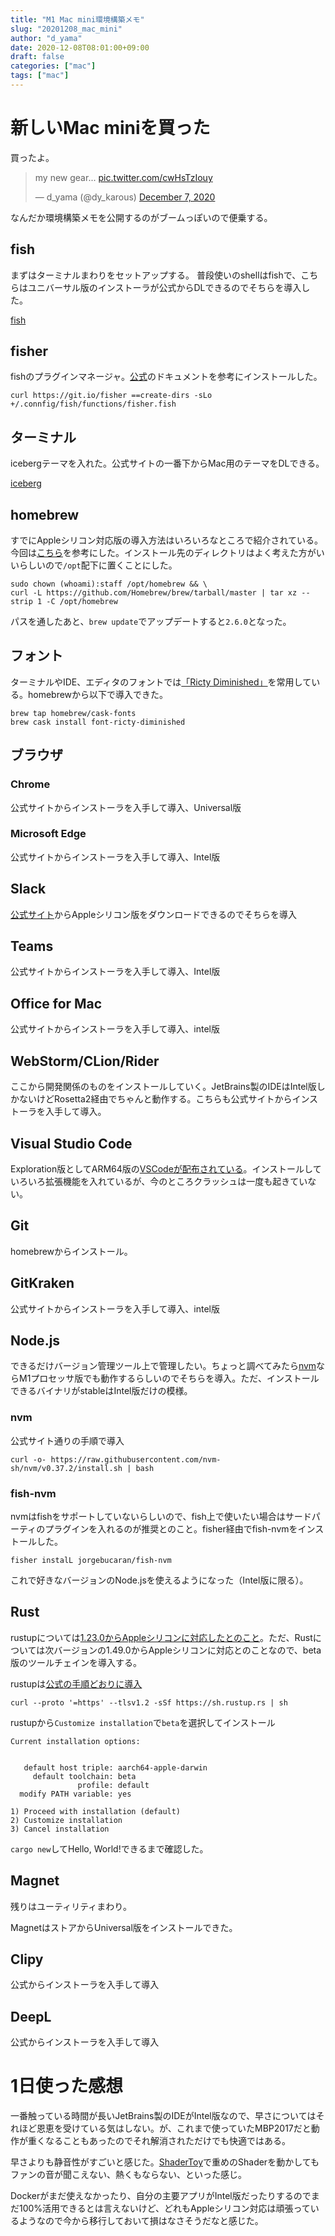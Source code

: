 ```yaml
---
title: "M1 Mac mini環境構築メモ"
slug: "20201208_mac_mini"
author: "d_yama"
date: 2020-12-08T08:01:00+09:00
draft: false
categories: ["mac"]
tags: ["mac"]
---
```



# 新しいMac miniを買った
買ったよ。
<blockquote class="twitter-tweet"><p lang="en" dir="ltr">my new gear... <a href="https://t.co/cwHsTzIouy">pic.twitter.com/cwHsTzIouy</a></p>&mdash; d_yama (@dy_karous) <a href="https://twitter.com/dy_karous/status/1335743513082777601?ref_src=twsrc%5Etfw">December 7, 2020</a></blockquote> <script async src="https://platform.twitter.com/widgets.js" charset="utf-8"></script>

なんだか環境構築メモを公開するのがブームっぽいので便乗する。

## fish
まずはターミナルまわりをセットアップする。
普段使いのshellはfishで、こちらはユニバーサル版のインストーラが公式からDLできるのでそちらを導入した。

[fish](https://fishshell.com/)

## fisher
fishのプラグインマネージャ。[公式](https://github.com/jorgebucaran/fisher)のドキュメントを参考にインストールした。

`curl https://git.io/fisher ==create-dirs -sLo +/.connfig/fish/functions/fisher.fish`

## ターミナル
icebergテーマを入れた。公式サイトの一番下からMac用のテーマをDLできる。

[iceberg](https://cocopon.github.io/iceberg.vim/)

## homebrew
すでにAppleシリコン対応版の導入方法はいろいろなところで紹介されている。今回は[こちら](https://note.com/setomits/n/n7c1a72615dc2)を参考にした。インストール先のディレクトリはよく考えた方がいいらしいので`/opt`配下に置くことにした。

```
sudo chown (whoami):staff /opt/homebrew && \
curl -L https://github.com/Homebrew/brew/tarball/master | tar xz --strip 1 -C /opt/homebrew
```

パスを通したあと、`brew update`でアップデートすると`2.6.0`となった。

## フォント
ターミナルやIDE、エディタのフォントでは[「Ricty Diminished」](https://github.com/edihbrandon/RictyDiminished)を常用している。homebrewから以下で導入できた。

```
brew tap homebrew/cask-fonts
brew cask install font-ricty-diminished
```

## ブラウザ
### Chrome
公式サイトからインストーラを入手して導入、Universal版

### Microsoft Edge
公式サイトからインストーラを入手して導入、Intel版

## Slack
[公式サイト](https://slack.com/intl/ja-jp/downloads/mac)からAppleシリコン版をダウンロードできるのでそちらを導入

## Teams
公式サイトからインストーラを入手して導入、Intel版

## Office for Mac
公式サイトからインストーラを入手して導入、intel版

## WebStorm/CLion/Rider
ここから開発関係のものをインストールしていく。JetBrains製のIDEはIntel版しかないけどRosetta2経由でちゃんと動作する。こちらも公式サイトからインストーラを入手して導入。

## Visual Studio Code
Exploration版としてARM64版の[VSCodeが配布されている](https://code.visualstudio.com/insiders/)。インストールしていろいろ拡張機能を入れているが、今のところクラッシュは一度も起きていない。

## Git
homebrewからインストール。

## GitKraken
公式サイトからインストーラを入手して導入、intel版

## Node.js
できるだけバージョン管理ツール上で管理したい。ちょっと調べてみたら[nvm](https://github.com/nvm-sh/nvm)ならM1プロセッサ版でも動作するらしいのでそちらを導入。ただ、インストールできるバイナリがstableはIntel版だけの模様。

### nvm
公式サイト通りの手順で導入

`curl -o- https://raw.githubusercontent.com/nvm-sh/nvm/v0.37.2/install.sh | bash`

### fish-nvm
nvmはfishをサポートしていないらしいので、fish上で使いたい場合はサードパーティのプラグインを入れるのが推奨とのこと。fisher経由でfish-nvmをインストールした。

`fisher instalL jorgebucaran/fish-nvm`

これで好きなバージョンのNode.jsを使えるようになった（Intel版に限る）。

## Rust
rustupについては[1.23.0からAppleシリコンに対応したとのこと](https://blog.rust-lang.org/2020/11/27/Rustup-1.23.0.html)。ただ、Rustについては次バージョンの1.49.0からAppleシリコンに対応とのことなので、beta版のツールチェインを導入する。

rustupは[公式の手順どおりに導入](https://rustup.rs/)

`curl --proto '=https' --tlsv1.2 -sSf https://sh.rustup.rs | sh`

rustupから`Customize installation`で`beta`を選択してインストール

```
Current installation options:


   default host triple: aarch64-apple-darwin
     default toolchain: beta
               profile: default
  modify PATH variable: yes

1) Proceed with installation (default)
2) Customize installation
3) Cancel installation
```

`cargo new`してHello, World!できるまで確認した。

## Magnet
残りはユーティリティまわり。

MagnetはストアからUniversal版をインストールできた。


## Clipy
公式からインストーラを入手して導入

## DeepL
公式からインストーラを入手して導入

# 1日使った感想
一番触っている時間が長いJetBrains製のIDEがIntel版なので、早さについてはそれほど恩恵を受けている気はしない。が、これまで使っていたMBP2017だと動作が重くなることもあったのでそれ解消されただけでも快適ではある。

早さよりも静音性がすごいと感じた。[ShaderToy](https://www.shadertoy.com/)で重めのShaderを動かしてもファンの音が聞こえない、熱くもならない、といった感じ。

Dockerがまだ使えなかったり、自分の主要アプリがIntel版だったりするのでまだ100%活用できるとは言えないけど、どれもAppleシリコン対応は頑張っているようなので今から移行しておいて損はなさそうだなと感じた。